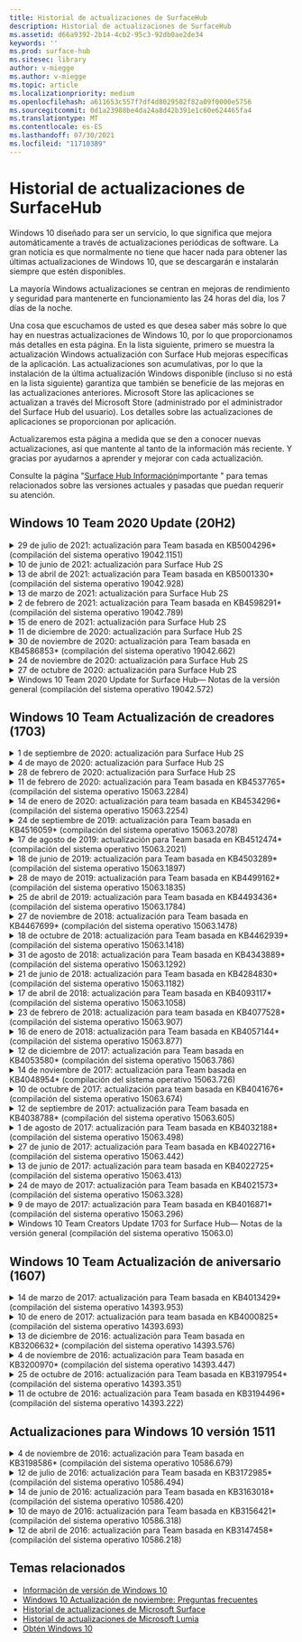 ```yaml
---
title: Historial de actualizaciones de SurfaceHub
description: Historial de actualizaciones de SurfaceHub
ms.assetid: d66a9392-2b14-4cb2-95c3-92db0ae2de34
keywords: ''
ms.prod: surface-hub
ms.sitesec: library
author: v-miegge
ms.author: v-miegge
ms.topic: article
ms.localizationpriority: medium
ms.openlocfilehash: a611653c557f7df4d8029502f82a09f0000e5756
ms.sourcegitcommit: 0d1a23988be4da24a8d42b391e1c60e624465fa4
ms.translationtype: MT
ms.contentlocale: es-ES
ms.lasthandoff: 07/30/2021
ms.locfileid: "11710389"
---
```

# <a name="surface-hub-update-history"></a>Historial de actualizaciones de SurfaceHub

Windows 10 diseñado para ser un servicio, lo que significa que mejora automáticamente a través de actualizaciones periódicas de software. La gran noticia es que normalmente no tiene que hacer nada para obtener las últimas actualizaciones de Windows 10, que se descargarán e instalarán siempre que estén disponibles.

La mayoría Windows actualizaciones se centran en mejoras de rendimiento y seguridad para mantenerte en funcionamiento las 24 horas del día, los 7 días de la noche.

Una cosa que escuchamos de usted es que desea saber más sobre lo que hay en nuestras actualizaciones de Windows 10, por lo que proporcionamos más detalles en esta página. En la lista siguiente, primero se muestra la actualización Windows actualización con Surface Hub mejoras específicas de la aplicación. Las actualizaciones son acumulativas, por lo que la instalación de la última actualización Windows disponible (incluso si no está en la lista siguiente) garantiza que también se beneficie de las mejoras en las actualizaciones anteriores. Microsoft Store las aplicaciones se actualizan a través del Microsoft Store (administrado por el administrador del Surface Hub del usuario). Los detalles sobre las actualizaciones de aplicaciones se proporcionan por aplicación.

Actualizaremos esta página a medida que se den a conocer nuevas actualizaciones, así que mantente al tanto de la información más reciente. Y gracias por ayudarnos a aprender y mejorar con cada actualización.

Consulte la página "[Surface Hub Información](https://support.microsoft.com/products/surface-devices/surface-hub)importante " para temas relacionados sobre las versiones actuales y pasadas que puedan requerir su atención.

## <a name="windows-10-team-2020-update-20h2"></a>Windows 10 Team 2020 Update (20H2)

<details>
<summary>29 de julio de 2021: actualización para Team basada en KB5004296* (compilación del sistema operativo 19042.1151)</summary>

Esta actualización a la Surface Hub incluye mejoras de calidad y correcciones de seguridad. Las actualizaciones clave de Surface Hub, que aún no se describen [en Windows 10 historial](https://support.microsoft.com/help/4581839/windows-10-update-history)de actualizaciones, incluyen:

* Actualice a la característica "Recopilar registros" para incluir Windows de diagnóstico en formato csv.
* Corrección que garantiza que la limpieza de la sesión de finalización elimina completamente todos los datos relacionados con el servidor perimetral Chromium.
* Mejora algunos escenarios con Surface Hubs unidos a Azure AD cuando se usa Authenticator aplicación.

Consulte la guía de [administración Surface Hub para](/surface-hub/) habilitar o deshabilitar las características y servicios del dispositivo. *[KB5004296](https://support.microsoft.com/help/5004296)
</details>

<details>
<summary>10 de junio de 2021: actualización para Surface Hub 2S</summary>

Esta actualización es específica del Surface Hub 2S y proporciona las actualizaciones de controladores y firmware descritas a continuación:

* Actualización de UEFI de Surface: 694.3751.768.0
  * Aborda la vulnerabilidad de seguridad crítica y mejora la estabilidad del sistema.
* Actualización de firmware de Surface ME: 11.8.86.3877
  * Aborda la vulnerabilidad de seguridad crítica y mejora la estabilidad del sistema.
* Controlador de interfaz del motor de administración Intel(R): 2102.100.0.1044
  * Aborda la vulnerabilidad de seguridad crítica y mejora la estabilidad del sistema.
</details>

<details>
<summary>13 de abril de 2021: actualización para Team basada en KB5001330* (compilación del sistema operativo 19042.928)</summary>

Esta actualización a la Surface Hub incluye mejoras de calidad y correcciones de seguridad. Las actualizaciones clave de Surface Hub, que aún no se describen [en Windows 10 historial](https://support.microsoft.com/help/4581839/windows-10-update-history)de actualizaciones, incluyen:

* Resuelve un problema en el que algunos Surface Hub dispositivos solo instalaban actualizaciones de seguridad Windows mensuales, en lugar de todas Windows actualizaciones acumulativas.

Consulte la guía de [administración Surface Hub para](/surface-hub/) habilitar o deshabilitar las características y servicios del dispositivo. *[KB5001330](https://support.microsoft.com/help/5001330)
</details>

<details>
<summary>13 de marzo de 2021: actualización para Surface Hub 2S</summary>

Esta actualización es específica del Surface Hub 2S y proporciona las actualizaciones de controladores y firmware descritas a continuación:

* Controlador de Bluetooth Intel(R) - 22.30.0.4
  * Mejora la seguridad y estabilidad del sistema.
* Controlador de gráficos Intel(R): 27.20.100.8682
  * Mejora la seguridad y estabilidad del sistema.
* Controlador de Wi-Fi Intel(R) - 22.30.0.11
  * Mejora la seguridad y estabilidad del sistema.
</details>

<details>
<summary>2 de febrero de 2021: actualización para Team basada en KB4598291* (compilación del sistema operativo 19042.789)</summary>

Esta actualización a la Surface Hub incluye mejoras de calidad y correcciones de seguridad. Las actualizaciones clave de Surface Hub, que aún no se describen [en Windows 10 historial](https://support.microsoft.com/help/4581839/windows-10-update-history)de actualizaciones, incluyen:

* Corrección que permite que la sincronización de calendarios Exchange funcione cuando el UPN de la cuenta de dispositivo no es igual a su SMTP.
* Agrega capacidad para que los administradores deshabilite el uso de la autenticación moderna durante la sincronización de calendarios con Exchange.
* Garantiza que Surface Hub no se pida a los usuarios que escriban credenciales de proxy una vez habilitada la característica "Usar credenciales de cuenta de dispositivo".
* Resuelve un problema por el que Windows las comprobaciones de actualización de la Tienda y la Actualización nunca se completarían si se usase un proxy que requiere autenticación.
* Mejora la confiabilidad de la aplicación Conectar durante escenarios de ingesta por cable.

Consulte la guía de [administración Surface Hub para](/surface-hub/) habilitar o deshabilitar las características y servicios del dispositivo. *[KB4598291](https://support.microsoft.com/help/4598291)
</details>

<details>
<summary>15 de enero de 2021: actualización para Surface Hub 2S</summary>

Esta actualización es específica del Surface Hub 2S y proporciona las actualizaciones de controladores y firmware descritas a continuación:

* Actualización de firmware de Surface SMC: 3.93.139.0
* Actualización de UEFI de Surface: 694.3473.768.0
</details>

<details>
<summary>11 de diciembre de 2020: actualización para Surface Hub 2S</summary>

Esta actualización es específica del Surface Hub 2S y proporciona las actualizaciones de controladores y firmware descritas a continuación:

* Actualización de firmware de Surface SMC: 3.92.139.0
* Actualización de UEFI de Surface: 694.3447.768.0
</details>

<details>
<summary>30 de noviembre de 2020: actualización para Team basada en KB4586853* (compilación del sistema operativo 19042.662)</summary>

Esta actualización a la Surface Hub incluye mejoras de calidad y correcciones de seguridad. Las actualizaciones clave de Surface Hub, que aún no se describen [en Windows 10 historial](https://support.microsoft.com/help/4581839/windows-10-update-history)de actualizaciones, incluyen:

* Actualice a la página Configuración privacidad para proporcionar opciones adicionales.
* Resuelve un problema en el que las reuniones que ya se habían iniciado no se mostraron en la pantalla inicio/bienvenida.
* Resuelve un problema con la recuperación en la nube para configuraciones regionales que no son de EE. UU.
* Skype Empresarial
  * Mejora el rendimiento de audio direccional.
  * Se han reducido los sonidos de "pulsación de lápiz" al usar Pen durante Skype Empresarial llamadas.
* Mejora la confiabilidad al inscribirse en Windows Insider Program.
* Mejora la confiabilidad de Windows shell de equipo.

Consulte la guía de [administración Surface Hub para](/surface-hub/) habilitar o deshabilitar las características y servicios del dispositivo. *[KB4586853](https://support.microsoft.com/help/4586853)
</details>

<details>
<summary>24 de noviembre de 2020: actualización para Surface Hub 2S</summary>

Esta actualización es específica del Surface Hub 2S y proporciona las actualizaciones de controladores y firmware descritas a continuación:

* Actualización de firmware de Surface SMC: 3.91.139.0
  * Mejorar la confiabilidad de espera conectada.
* Actualización de firmware de Surface Touch: 3.91.139.0
  * Mejorar la respuesta táctil en espera conectada.
* Actualización de firmware de audio USB de Surface: 3.91.139.0
* Actualización de firmware del lápiz de Surface: 3.91.139.0
</details>

<details>
<summary>27 de octubre de 2020: actualización para Surface Hub 2S</summary>

Esta actualización es específica del Surface Hub 2S y proporciona las actualizaciones de controladores y firmware descritas a continuación:

* Actualización de firmware del agregador de Surface System : 4.14.139.0
* Actualización de UEFI de Surface: 694.3386.768.0
</details>

<details>
<summary>Windows 10 Team 2020 Update for Surface Hub— Notas de la versión general (compilación del sistema operativo 19042.572)</summary>

Esta actualización a la Surface Hub incluye mejoras de calidad y correcciones de seguridad. Las actualizaciones clave de Surface Hub, que aún no se describen en el historial de actualizaciones de [Windows 10,](https://support.microsoft.com/help/4581839/windows-10-update-history)se describen en la página " Novedades de[Windows 10 Team actualización de 2020".](/surface-hub/surface-hub-2020-update-whats-new)

Consulte la página "[Install Windows 10 Team 2020 Update](/surface-hub/surface-hub-2020-update)" para obtener más información sobre la disponibilidad de actualizaciones por región, método de distribución y tipo de dispositivo.
</details>

## <a name="windows-10-team-creators-update-1703"></a>Windows 10 Team Actualización de creadores (1703)

<details>
<summary>1 de septiembre de 2020: actualización para Surface Hub 2S</summary>

Esta actualización es específica del Surface Hub 2S y proporciona las actualizaciones de controladores y firmware descritas a continuación:

* Actualización de firmware de Surface SMC: 1.177.139.0
  * Mejora los escenarios de reparación de campos.
* Actualización de firmware ssd de Surface: 5.14.139.0
  * Mejora la estabilidad del sistema.
* Controlador de Surface Serial Hub: 9.40.139.0
  * Mejora la estabilidad del sistema.
</details>

<details>
<summary>4 de mayo de 2020: actualización para Surface Hub 2S</summary>

Esta actualización es específica del Surface Hub 2S y proporciona las actualizaciones de controladores y firmware descritas a continuación:

* Controlador de audio USB de Surface: 15.3.6.0
  * Mejora el rendimiento de audio direccional.
* Controlador de audio de pantalla Intel(R): 10.27.0.5
  * Mejora los escenarios de uso compartido de pantalla.
* Controlador de gráficos Intel(R): 26.20.100.7263
  * Mejora la estabilidad del sistema.
* Controlador de Surface System: 1.7.139.0
  * Mejora la estabilidad del sistema.
* Actualización de firmware de Surface SMC: 1.176.139.0
  * Mejora la estabilidad del sistema.
</details>

<details>
<summary>28 de febrero de 2020: actualización para Surface Hub 2S</summary>

Esta actualización es específica del Surface Hub 2S y proporciona las actualizaciones de controladores y firmware descritas a continuación:

* Controlador de integración de Surface: 13.46.139.0 
  * Mejora los escenarios de brillo de la pantalla.
* Controlador de interfaz del motor de administración Intel(R): 1914.12.0.1256
  * Mejora la estabilidad del sistema.
* Actualización de firmware de Surface SMC: 1.161.139.0
  * Mejora el rendimiento de la batería del lápiz.
* Actualización de UEFI de Surface: 694.2938.768.0
  * Mejora la estabilidad del sistema.
</details>

<details>
<summary>11 de febrero de 2020: actualización para Team basada en KB4537765* (compilación del sistema operativo 15063.2284)</summary>

Esta actualización a la Surface Hub incluye mejoras de calidad y correcciones de seguridad. Las actualizaciones clave de Surface Hub, que aún no se describen [en Windows 10 historial](https://support.microsoft.com/help/4018124/windows-10-update-history)de actualizaciones, incluyen:

* Resuelve un problema en el que otros participantes no pueden escuchar bien el Concentrador 2S durante Skype Empresarial llamadas.
* Mejora la confiabilidad de algunos escenarios de uso de árabe, hebreo y otros idiomas RTL en Surface Hub.

Consulte la guía de [administración Surface Hub para](/surface-hub/) habilitar o deshabilitar las características y servicios del dispositivo.
*[KB4537765](https://support.microsoft.com/help/4537765)
</details>

<details>
<summary>14 de enero de 2020: actualización para team basada en KB4534296* (compilación del sistema operativo 15063.2254)</summary>

Esta actualización a la Surface Hub incluye mejoras de calidad y correcciones de seguridad. Las actualizaciones clave de Surface Hub, que aún no se describen [en Windows 10 historial](https://support.microsoft.com/help/4018124/windows-10-update-history)de actualizaciones, incluyen:

* Se soluciona un problema con la colección de registros Microsoft Surface Hub 2S.

Consulte la guía de [administración Surface Hub para](/surface-hub/) habilitar o deshabilitar las características y servicios del dispositivo.
*[KB4534296](https://support.microsoft.com/help/4534296)
</details>

<details>
<summary>24 de septiembre de 2019: actualización para Team basada en KB4516059* (compilación del sistema operativo 15063.2078)</summary>

Esta actualización a la Surface Hub incluye mejoras de calidad y correcciones de seguridad. Las actualizaciones clave de Surface Hub, que aún no se describen [en Windows 10 historial](https://support.microsoft.com/help/4018124/windows-10-update-history)de actualizaciones, incluyen:

 * Actualice a Surface Hub página de recuperación Configuración 2S para reflejar con precisión las opciones de recuperación.
 * Actualiza a Surface Hub pantalla de bienvenida de 2S para mejorar la reconociblebilidad del dispositivo.
 * Se ha corregido un problema con el Windows del shell de equipo que se mostraba incorrectamente.
 * Se ha corregido un problema con la persistencia del diseño del menú Inicio cuando se configuraba mediante la directiva MDM.
 * Se ha corregido un problema Microsoft Edge que se produce al explorar algunos sitios web internos.
 * Se ha corregido un problema Skype Empresarial que se produce al presentar en modo de pantalla completa.

Consulte la guía de [administración Surface Hub para](/surface-hub/) habilitar o deshabilitar las características y servicios del dispositivo.
*[KB4503289](https://support.microsoft.com/help/4503289)
</details>

<details>
<summary>17 de agosto de 2019: actualización para Team basada en KB4512474* (compilación del sistema operativo 15063.2021)</summary>

Esta actualización a la Surface Hub incluye mejoras de calidad y correcciones de seguridad. Las actualizaciones clave de Surface Hub, que aún no se describen [en Windows 10 historial](https://support.microsoft.com/help/4018124/windows-10-update-history)de actualizaciones, incluyen:

 * Garantiza que la salida de vídeo en el concentrador 2S se ajuste de forma predeterminada al modo "Duplicado".
 * Mejora la confiabilidad de algunos escenarios de uso del idioma árabe en Surface Hub.

Consulte la guía de [administración Surface Hub para](/surface-hub/) habilitar o deshabilitar las características y servicios del dispositivo.
*[KB4503289](https://support.microsoft.com/help/4503289)
 </details>

<details>
<summary>18 de junio de 2019: actualización para Team basada en KB4503289* (compilación del sistema operativo 15063.1897)</summary>

Esta actualización a la Surface Hub incluye mejoras de calidad y correcciones de seguridad. Las actualizaciones clave de Surface Hub, que aún no se describen [en Windows 10 historial](https://support.microsoft.com/help/4018124/windows-10-update-history)de actualizaciones, incluyen:

* Se soluciona un problema que impide que un usuario inicie sesión en un Microsoft Surface Hub dispositivo con una Azure Active Directory cuenta. Este problema se produce porque una sesión anterior no finaló correctamente.
* Agrega compatibilidad con conexiones TLS 1.2 a proveedores de identidades y Exchange escenarios de configuración de cuentas de dispositivo.
* Correcciones para mejorar la confiabilidad de la aplicación de diagnóstico de hardware en el concentrador 2S. 
* Se corrige para mejorar la coherencia de la experiencia de configuración de primera ejecución en el concentrador 2S. 

Consulte la guía de [administración Surface Hub para](/surface-hub/) habilitar o deshabilitar las características y servicios del dispositivo.
*[KB4503289](https://support.microsoft.com/help/4503289)
</details>

<details>
<summary>28 de mayo de 2019: actualización para Team basada en KB4499162* (compilación del sistema operativo 15063.1835)</summary>

Esta actualización a la Surface Hub incluye mejoras de calidad y correcciones de seguridad. Las actualizaciones clave de Surface Hub, que aún no se describen [en Windows 10 historial](https://support.microsoft.com/help/4018124/windows-10-update-history)de actualizaciones, incluyen:

* Garantiza que Surface Hub no se pida a los usuarios que escriban credenciales de proxy una vez habilitada la característica "Usar credenciales de cuenta de dispositivo".
* Resuelve un problema en el que Skype las conexiones no se realizan de forma periódica porque el audio y el vídeo no usan el proxy correcto.
* Agrega compatibilidad con TLS 1.2 en Skype Empresarial.
* Resuelve un error de conexión SIP en el cliente Skype cuando el servidor Skype tiene TLS 1.0 o TLS 1.1 deshabilitado.

Consulte la guía de [administración Surface Hub para](/surface-hub/) habilitar o deshabilitar las características y servicios del dispositivo.
*[KB4499162](https://support.microsoft.com/help/4499162)
</details>

<details>
<summary>25 de abril de 2019: actualización para Team basada en KB4493436* (compilación del sistema operativo 15063.1784)</summary>

Esta actualización a la Surface Hub incluye mejoras de calidad y correcciones de seguridad. Las actualizaciones clave de Surface Hub, que aún no se describen [en Windows 10 historial](https://support.microsoft.com/help/4018124/windows-10-update-history)de actualizaciones, incluyen:

* Resuelve el problema de sincronización de vídeo y audio con algunos dispositivos USB que están conectados al Surface Hub.

Consulte la guía de [administración Surface Hub para](/surface-hub/) habilitar o deshabilitar las características y servicios del dispositivo.
*[KB4493436](https://support.microsoft.com/help/4493436)
</details>

<details>
<summary>27 de noviembre de 2018: actualización para Team basada en KB4467699* (compilación del sistema operativo 15063.1478)</summary>

Esta actualización a la Surface Hub incluye mejoras de calidad y correcciones de seguridad. Las actualizaciones clave de Surface Hub, que aún no se describen [en Windows 10 historial](https://support.microsoft.com/help/4018124/windows-10-update-history)de actualizaciones, incluyen:

* Se soluciona un problema que impide que algunos usuarios Signing-In a "Mis reuniones y archivos".

Consulte la guía de [administración Surface Hub para](/surface-hub/) habilitar o deshabilitar las características y servicios del dispositivo.
*[KBKB4467699](https://support.microsoft.com/help/KB4467699)
</details>

<details>
<summary>18 de octubre de 2018: actualización para Team basada en KB4462939* (compilación del sistema operativo 15063.1418)</summary>

Esta actualización a la Surface Hub incluye mejoras de calidad y correcciones de seguridad. Las actualizaciones clave de Surface Hub, que aún no se describen [en Windows 10 historial](https://support.microsoft.com/help/4018124/windows-10-update-history)de actualizaciones, incluyen:

* Skype Empresarial correcciones: 
  * Resuelve un Skype Empresarial de conexión cuando se reanuda desde el estado de suspensión
  * Resuelve Skype Empresarial de conexión de red cuando el dispositivo está conectado a Internet
  * Resuelve Skype Empresarial bloqueo al buscar usuarios desde el directorio
* Resuelve el problema en el que el concentrador notifica erróneamente "Sin conexión a Internet" en entornos de proxy de empresa.
* Se implementó una característica que permite a los clientes participar en una nueva experiencia de pizarra.

Consulte la guía de [administración Surface Hub para](/surface-hub/) habilitar o deshabilitar las características y servicios del dispositivo.
*[KB4462939](https://support.microsoft.com/help/4462939)
</details>

<details>
<summary>31 de agosto de 2018: actualización para Team basada en KB4343889* (compilación del sistema operativo 15063.1292)</summary>

Esta actualización a la Surface Hub incluye mejoras de calidad y correcciones de seguridad. Las actualizaciones clave de Surface Hub, que aún no se describen [en Windows 10 historial](https://support.microsoft.com/help/4018124/windows-10-update-history)de actualizaciones, incluyen:

* Agrega compatibilidad con Microsoft Teams
* Resuelve el problema de administración de tareas con el registro de Intune
* Permite a los administradores deshabilitar los servicios de mensajería instantánea y correo electrónico para el concentrador
* Correcciones de errores adicionales y mejoras de confiabilidad para la Surface Hub Skype Empresarial app

Consulte la guía de [administración Surface Hub para](/surface-hub/) habilitar o deshabilitar las características y servicios del dispositivo.
*[KB4343889](https://support.microsoft.com/help/4343889)
</details>

<details>
<summary>21 de junio de 2018: actualización para Team basada en KB4284830* (compilación del sistema operativo 15063.1182)</summary>

Esta actualización a la Surface Hub incluye mejoras de calidad y correcciones de seguridad. Las actualizaciones clave de Surface Hub, que aún no se describen [en Windows 10 historial](https://support.microsoft.com/help/4018124/windows-10-update-history)de actualizaciones, incluyen:

* Cambio de telemetría en compatibilidad con los requisitos del RGPD en EMEA

Consulte la guía de [administración Surface Hub para](/surface-hub/) habilitar o deshabilitar las características y servicios del dispositivo.
*[KB4284830](https://support.microsoft.com/help/KB4284830)
</details>

<details>
<summary>17 de abril de 2018: actualización para Team basada en KB4093117* (compilación del sistema operativo 15063.1058)</summary>

Esta actualización a la Surface Hub incluye mejoras de calidad y correcciones de seguridad. Las actualizaciones clave de Surface Hub, que aún no se describen [en Windows 10 historial](https://support.microsoft.com/help/4018124/windows-10-update-history)de actualizaciones, incluyen:

* Resuelve un problema de proyección por cable
* Habilita la actualización masiva para determinadas directivas mdm (administración de dispositivos móviles)
* Resuelve el problema del marcador telefónico con llamadas internacionales
* Soluciona el problema de resolución de imágenes cuando 2 Surface Hubs se unen a la misma reunión
* Resuelve el error de administración de certificados OMS (Operations Management Suite)
* Se soluciona un problema de seguridad al limpiar al final de una sesión
* Se Miracast problema, cuando Surface Hub se especifica a los canales 149 a 165
  * Los canales 149 a 165 seguirán siendo inutilizables en Europa, Japón o Israel debido a las normativas gubernamentales regionales

Consulte la guía de [administración Surface Hub para](/surface-hub/) habilitar o deshabilitar las características y servicios del dispositivo.
*[KB4093117](https://support.microsoft.com/help/4093117)
</details>

<details>
<summary>23 de febrero de 2018: actualización para team basada en KB4077528* (compilación del sistema operativo 15063.907)</summary>

Esta actualización a la Surface Hub incluye mejoras de calidad y correcciones de seguridad. Las actualizaciones clave de Surface Hub, que aún no se describen [en Windows 10 historial](https://support.microsoft.com/help/4018124/windows-10-update-history)de actualizaciones, incluyen:

* Se ha resuelto un problema en el que la configuración de MDM no se aplicaba correctamente
* Proceso de limpieza mejorado

Consulte la guía de [administración Surface Hub para](/surface-hub/) habilitar o deshabilitar las características y servicios del dispositivo.
*[KB4077528](https://support.microsoft.com/help/4077528)
</details>

<details>
<summary>16 de enero de 2018: actualización para Team basada en KB4057144* (compilación del sistema operativo 15063.877)</summary>

Esta actualización a la Surface Hub incluye mejoras de calidad y correcciones de seguridad. Las actualizaciones clave de Surface Hub, que aún no se describen [en Windows 10 historial](https://support.microsoft.com/help/4018124/windows-10-update-history)de actualizaciones, incluyen:

* Agrega capacidad para administrar el diseño de icono menú Inicio a través de MDM
* Corrección de errores de MDM en la configuración de rotación de contraseñas

Consulte la guía de [administración Surface Hub para](/surface-hub/) habilitar o deshabilitar las características y servicios del dispositivo.
*[KB4057144](https://support.microsoft.com/help/4057144)
</details>

<details>
<summary>12 de diciembre de 2017: actualización para Team basada en KB4053580* (compilación del sistema operativo 15063.786)</summary>

Esta actualización a la Surface Hub incluye mejoras de calidad y correcciones de seguridad. Las actualizaciones clave de Surface Hub, que aún no se describen [en Windows 10 historial](https://support.microsoft.com/help/4018124/windows-10-update-history)de actualizaciones, incluyen:

* Resuelve los destellos de vídeo de la cámara (desgarros o parpadeos) durante Skype Empresarial llamadas
* Resuelve el problema de id. ssd del Centro de notificaciones

Consulte la guía de [administración Surface Hub para](/surface-hub/) habilitar o deshabilitar las características y servicios del dispositivo.
*[KB4053580](https://support.microsoft.com/help/4053580)
</details>

<details>
<summary>14 de noviembre de 2017: actualización para Team basada en KB4048954* (compilación del sistema operativo 15063.726)</summary>

Esta actualización a la Surface Hub incluye mejoras de calidad y correcciones de seguridad. Las actualizaciones clave de Surface Hub, que aún no se describen [en Windows 10 historial](https://support.microsoft.com/help/4018124/windows-10-update-history)de actualizaciones, incluyen:

* Actualización de características que permite a los clientes habilitar la autenticación de red cableada 802.1x con la directiva MDM.
* Una actualización de características que permite a los usuarios seleccionar dinámicamente una aplicación de su elección al abrir un archivo.
* Corrección que garantiza que la limpieza de la sesión final elimina completamente todas las conexiones entre la cuenta del usuario y el dispositivo.
* Corrección de rendimiento que mejora el tiempo de limpieza, así como Miracast tiempo de conexión.
* Presenta el uso de autenticación fácil durante reuniones ad hoc.
* Corrección que garantiza que los componentes de servicio usen el mismo proxy configurado en todo el dispositivo.
* Reduce y protege de forma más exhaustiva la telemetría que transmite el dispositivo, lo que reduce el uso del ancho de banda.
* Habilita una característica que permite a los usuarios proporcionar comentarios a Microsoft una vez que finaliza una reunión.

Consulte la guía de [administración Surface Hub para](/surface-hub/) habilitar o deshabilitar las características y servicios del dispositivo.
*[KB4048954](https://support.microsoft.com/help/4048954)
</details>

<details>
<summary>10 de octubre de 2017: actualización para team basada en KB4041676* (compilación del sistema operativo 15063.674)</summary>

Esta actualización a la Surface Hub incluye mejoras de calidad y correcciones de seguridad. Las actualizaciones clave de Surface Hub, que aún no se describen [en Windows 10 historial](https://support.microsoft.com/help/4018124/windows-10-update-history)de actualizaciones, incluyen:

* Skype Empresarial
  * Resuelve el problema que requería un reinicio del dispositivo al reanudarse desde el estado de suspensión.
  * Corrige un problema en el que los contactos externos no se resolvía Skype cuenta de Online Hub.
* PowerPoint
  * Corrige un problema en el que algunas PowerPoint presentaciones no se proyectan en el concentrador.
* General
  * Se soluciona un problema por el que el administrador del sistema no podía deshabilitar el puerto USB.

*[KB4041676](https://support.microsoft.com/help/4041676)
</details>

<details>
<summary>12 de septiembre de 2017: actualización para Team basada en KB4038788* (compilación del sistema operativo 15063.605) </summary>

Esta actualización a la Surface Hub incluye mejoras de calidad y correcciones de seguridad. Las actualizaciones clave de Surface Hub, que aún no se describen [en Windows 10 historial](https://support.microsoft.com/help/4018124/windows-10-update-history)de actualizaciones, incluyen:

* Seguridad
  * Resuelve el problema con Bitlocker cuando el dispositivo se reactiva del modo de suspensión.
* General
  * Reduce la frecuencia y la cantidad de telemetría de estado del dispositivo, lo que mejora el rendimiento del sistema.
  * Corrige un problema que impedía que el dispositivo recopilara registros del sistema.

*[KB4038788](https://support.microsoft.com/help/4038788)
</details>

<details>
<summary>1 de agosto de 2017: actualización para Team basada en KB4032188* (compilación del sistema operativo 15063.498)</summary>

* Skype Empresarial 
  * Resuelve Skype Empresarial Sign-In problema, que requiere reintentar o reiniciar el sistema.
  * Resuelve el Skype Empresarial de reunión que se muestra incorrectamente.
  * Correcciones para mejorar la Surface Hub Skype Empresarial fiabilidad.

*[KB4032188](https://support.microsoft.com/help/4032188)
</details>

<details>
<summary>27 de junio de 2017: actualización para Team basada en KB4022716* (compilación del sistema operativo 15063.442)</summary>

Esta actualización a la Surface Hub incluye mejoras de calidad y correcciones de seguridad. Las actualizaciones clave de Surface Hub, que aún no se describen [en Windows 10 historial](https://support.microsoft.com/help/4018124/windows-10-update-history)de actualizaciones, incluyen:

* Los controladores DE NVIDIA de dirección se bloquean y pueden requerir que el Surface Hub de 84" se apague, lo que requiere un reinicio manual.
* Se ha resuelto un problema por el que algunas aplicaciones no se inician en un Surface Hub de 84 Surface Hub.

*[KB4022716](https://support.microsoft.com/help/4022716)
</details>

<details>
<summary>13 de junio de 2017: actualización para team basada en KB4022725* (compilación del sistema operativo 15063.413)</summary>

Esta actualización a la Surface Hub incluye mejoras de calidad y correcciones de seguridad. Las actualizaciones clave de Surface Hub, que aún no se describen [en Windows 10 historial](https://support.microsoft.com/help/4018124/windows-10-update-history)de actualizaciones, incluyen:

* General
  * Problemas resueltos de colocación de lápiz con lápices
  * Se ha resuelto un problema que causaba tiempo prolongado para la reunión de "limpieza"

*[KB4022725](https://support.microsoft.com/help/4022725)
</details>

<details>
<summary>24 de mayo de 2017: actualización para Team basada en KB4021573* (compilación del sistema operativo 15063.328)</summary>

Esta actualización a la Surface Hub incluye mejoras de calidad y correcciones de seguridad. Las actualizaciones clave de Surface Hub, que aún no se describen [en Windows 10 historial](https://support.microsoft.com/help/4018124/windows-10-update-history)de actualizaciones, incluyen:

* General
  * Se ha resuelto el problema con la retención de configuración de proxy durante el problema de actualización

*[KB4021573](https://support.microsoft.com/help/4021573)
</details>

<details>
<summary>9 de mayo de 2017: actualización para Team basada en KB4016871* (compilación del sistema operativo 15063.296)</summary>

Esta actualización a la Surface Hub incluye mejoras de calidad y correcciones de seguridad. Las actualizaciones clave de Surface Hub, que aún no se describen [en Windows 10 historial](https://support.microsoft.com/help/4018124/windows-10-update-history)de actualizaciones, incluyen:

* General
  * Se ha corregido el problema del ciclo de suspensión y vigilia
  * Resueltos varios problemas de restablecimiento y recuperación
  * Se ha corregido el problema de la pestaña Historial de actualizaciones
  * Resuelto Miracast de inicio de servicio
* Aplicaciones
  * Error de actualización del paquete de aplicación fijo

*[KB4016871](https://support.microsoft.com/help/4016871)
</details>

<details>
<summary>Windows 10 Team Creators Update 1703 for Surface Hub— Notas de la versión general (compilación del sistema operativo 15063.0)</summary>

Esta actualización a la Surface Hub incluye mejoras de calidad y correcciones de seguridad. Las actualizaciones clave de Surface Hub, que aún no se describen [en Windows 10 historial](https://support.microsoft.com/help/4018124/windows-10-update-history)de actualizaciones, incluyen:

* Evolución de la experiencia de pantalla grande 
  * Se ha mejorado el carrusel de la reunión en Inicio y bienvenida
  * Unirse a reuniones y finalizar la sesión directamente desde el menú Inicio
  * Las aplicaciones pueden usar más de la pantalla durante una sesión
  * Controles Skype simplificados
  * Mecanismos mejorados para proporcionar comentarios
* Acceso a Mi contenido personal*
  * Inicio de sesión único personal desde Inicio o inicio de sesión
  * Unirse a reuniones y finalizar la sesión directamente desde el menú Inicio
  * Acceder a archivos personales a OneDrive para la Empresa directamente desde Inicio
  * Inicio de sesión de asistente rellenado previamente
  * Flujos de autenticación simplificados con la aplicación "Authenticator" **
* Administración & implementación 
  * Experiencia OOBE simplificada a través del aprovisionamiento masivo
  * Servicio de recuperación de dispositivos basado en la nube
  * Enterprise de certificados de cliente
  * Compatibilidad con credenciales de proxy mejoradas
  * Compatibilidad con la configuración de calidad Skype de servicio (QoS) agregada y /mejorada
  * Se agregó la capacidad de establecer el volumen de dispositivo predeterminado en Configuración
  * Compatibilidad con MDM mejorada para Surface Hub [configuración](/surface-hub/remote-surface-hub-management)
* Seguridad mejorada 
  * Se agregó la capacidad de restringir unidades USB solo a BitLocker
  * Se ha agregado la capacidad de deshabilitar puertos USB a través de MDM
  * Se ha agregado la capacidad de deshabilitar la funcionalidad "Reanudar sesión" en tiempo de espera
  * Adición de compatibilidad con cable 802.1x
* Audio y proyección
  * Mejoras de "altavoz humano" de Audio Dolby
  * Se han reducido los sonidos de "pulsación de lápiz" al usar El lápiz Skype Empresarial llamadas
  * Se agregó compatibilidad con conexiones Miracast infraestructura
* Correcciones de confiabilidad y rendimiento
  * Resueltos varios problemas de restablecimiento y recuperación
  * Se Surface Hub Exchange de autenticación al usar certificados de cliente
  * Mejora de Wi-Fi de red y estabilidad de credenciales
  * Se Miracast problemas de reproducción y sincronización de audio durante la reproducción de vídeo
  * Configuración incluida para deshabilitar el comportamiento de la conexión automática

*La característica de inicio de sesión único requiere el uso de Office365 y OneDrive para la Empresa **Consulte la Guía de administración para obtener información sobre los requisitos de servicio

</details>

## <a name="windows-10-team-anniversary-update-1607"></a>Windows 10 Team Actualización de aniversario (1607)

<details>
<summary>14 de marzo de 2017: actualización para Team basada en KB4013429* (compilación del sistema operativo 14393.953)</summary>

Esta actualización a la Surface Hub incluye mejoras de calidad y correcciones de seguridad. Las actualizaciones clave de Surface Hub, que aún no se describen [en Windows 10 historial](https://support.microsoft.com/help/4018124/windows-10-update-history)de actualizaciones, incluyen:

* General
  * Corrección de seguridad del Explorador de archivos para impedir la navegación a ubicaciones de archivos restringidas
* Skype Empresarial
  * Corrección para solucionar la latencia durante el uso compartido de pantalla basado en Escritorio remoto

*[KB4013429](https://support.microsoft.com/help/4013429)
</details>

<details>
<summary>10 de enero de 2017: actualización para team basada en KB4000825* (compilación del sistema operativo 14393.693)</summary>

Esta actualización a la Surface Hub incluye mejoras de calidad y correcciones de seguridad. Las actualizaciones clave de Surface Hub, que aún no se describen [en Windows 10 historial](https://support.microsoft.com/help/4018124/windows-10-update-history)de actualizaciones, incluyen:

* Selección habilitada de diseños de teclado 106/109 para su uso con teclados físicos japoneses

*[KB4000825](https://support.microsoft.com/help/4000825)
</details>

<details>
<summary>13 de diciembre de 2016: actualización para Team basada en KB3206632* (compilación del sistema operativo 14393.576)</summary>

Esta actualización a la Surface Hub incluye mejoras de calidad y correcciones de seguridad. Las actualizaciones clave de Surface Hub, que aún no se describen [en Windows 10 historial](https://support.microsoft.com/help/4018124/windows-10-update-history)de actualizaciones, incluyen:

* Resuelve el problema de distorsión de audio de conexión cableada

*[KB3206632](https://support.microsoft.com/help/3206632)
</details>

<details>
<summary>4 de noviembre de 2016: actualización para Team basada en KB3200970* (compilación del sistema operativo 14393.447)</summary>

Esta actualización de la actualización Windows 10 Team aniversario (versión 1607) para Surface Hub mejoras de calidad y correcciones de seguridad. Las actualizaciones clave de Surface Hub, que aún no se describen [en Windows 10 historial](https://support.microsoft.com/help/4018124/windows-10-update-history)de actualizaciones, incluyen:

* Skype Empresarial correcciones de errores para mejorar la confiabilidad

*[KB3200970](https://support.microsoft.com/help/3200970)
</details>

<details>
<summary>25 de octubre de 2016: actualización para Team basada en KB3197954* (compilación del sistema operativo 14393.351)</summary>

Esta actualización a la Surface Hub incluye mejoras de calidad y correcciones de seguridad. Las actualizaciones clave de Surface Hub, que aún no se describen [en Windows 10 historial](https://support.microsoft.com/help/4018124/windows-10-update-history)de actualizaciones, incluyen:

* Habilitar la nueva característica de suspensión en el sistema operativo y bios para reducir el consumo de energía del Surface Hub y mejorar su confiabilidad a largo plazo
* General
  * Resuelve escenarios en los que el teclado en pantalla a veces no aparecería
  * Resuelve el turno de aplicaciones de pizarra que se produce ocasionalmente al abrir una reunión programada
  * Resuelve el problema que impedía a los administradores cambiar la contraseña del administrador local, después de restablecer el dispositivo
  * BIOS change resolving issue with status bar tracking during device Reset
  * Actualización de UEFI para resolver problemas de encendido

*[KB3197954](https://support.microsoft.com/help/3197954)
</details>

<details>
<summary>11 de octubre de 2016: actualización para Team basada en KB3194496* (compilación del sistema operativo 14393.222)</summary>

Esta actualización lleva la actualización de aniversario Windows 10 Team a Surface Hub e incluye mejoras de calidad y correcciones de seguridad. (El dispositivo se va a Windows 10 versión 1607 después de instalarlo). Las actualizaciones clave de Surface Hub, que aún no se describen [en Windows 10 historial](https://support.microsoft.com/help/4018124/windows-10-update-history)de actualizaciones, incluyen:

* Skype Empresarial
  * Mejoras de rendimiento al unirse a reuniones, incluidos los problemas al unirse a una reunión con cuentas federadas
  * Compatibilidad con uso compartido de pantalla basado en vídeo (VBSS) ahora disponible Skype Empresarial para Surface Hub
  * Desconexión resuelta después de 5 minutos de problema de tiempo de inactividad
  * Resuelto Skype de uso compartido de pantalla de concentrador a concentrador
  * Mejoras en Skype vídeo, incluidos:
    * Pérdida de vídeo durante la reunión con varios presentadores de vídeo
    * Recorte de vídeo durante las llamadas
    * Vídeo de llamada saliente que no se muestra para otros participantes
  * Se ha corregido un problema con el error de inicio de sesión de UPN
  * Se ha corregido el problema con el panel de marcado durante el uso de llamadas del Protocolo de inicio de sesión (SIP)
* Pizarra
  * El usuario ahora puede guardar y recuperar sesiones de pizarra OneDrive servicio en línea (a través de la funcionalidad Compartir)
  * Se ha mejorado el inicio de whiteboard al quitar el lápiz del dock
* Aplicaciones
  * Aplicación de OneDrive preinstalada, para obtener acceso a los archivos personales y de trabajo
  * Aplicación de Fotos preinstalada, para ver fotos y vídeo
  * Aplicación PowerBI preinstalada para ver paneles
  * Las Office de texto (Word, Excel, PowerPoint) están habilitadas para entrada de lápiz
  * Edge on Surface Hub ahora admite sitios web basados en Flash
* General
  * Selección de dispositivos de audio habilitada (para surface hubs conectados con dispositivos de audio externos)
  * Compatibilidad habilitada para HDCP en el conector de salida displayPort
  * Cambios en la interfaz de usuario del sistema en la configuración de optimización de facilidad de uso (consulte Guías de [usuario y administrador](https://www.microsoft.com/surface/support/surface-hub) para obtener más información)
  * Correcciones de errores y optimizaciones de rendimiento para acelerar el Azure Active Directory de inicio de sesión
  * Tiempo significativamente mejorado necesario para restablecer y restaurar Surface Hub
  * Windows Defender La interfaz de usuario se ha agregado dentro de la configuración
  * Toque de experiencia de usuario mejorado para iniciar
  * Compatibilidad habilitada para una proyección inalámbrica superior a 1080p mediante Miracast, en dispositivos compatibles
  * Resueltos los estados de notificación falsas "No hay conexión a Internet" y "Las citas pueden estar des actualizadas" desde el inicio
  * Confiabilidad mejorada del teclado en pantalla
  * Compatibilidad adicional para crear paquetes de Surface Hub de aprovisionamiento con Windows Imaging & Configuration Designer (ICD) y una solución de supervisión Surface Hub en Operations Management Suite (OMS)

*[KB3194496](https://support.microsoft.com/help/3194496)
</details>

## <a name="updates-for-windows-10-version-1511"></a>Actualizaciones para Windows 10 versión 1511

<details>
<summary>4 de noviembre de 2016: actualización para Team basada en KB3198586* (compilación del sistema operativo 10586.679)</summary>

Esta actualización del Windows 10 Team (versión 1511) a Surface Hub incluye mejoras de calidad y correcciones de seguridad que se describen [en Windows 10 historial de actualizaciones.](https://support.microsoft.com/help/4018124/windows-10-update-history) Esta actualización no Surface Hub elementos específicos.

*[KB3198586](https://support.microsoft.com/help/3198586)
</details>

<details>
<summary>12 de julio de 2016: actualización para Team basada en KB3172985* (compilación del sistema operativo 10586.494)</summary>

Esta actualización incluye mejoras de calidad y correcciones de seguridad. No se han introducido nuevas características del sistema operativo en esta actualización. Los cambios clave específicos de la Surface Hub (los que aún no se incluyen en el historial de actualizaciones de [Windows 10](https://support.microsoft.com/help/4018124/windows-10-update-history)), incluyen:

* Se ha corregido un problema que causaba Windows bloqueos del sistema
* Se ha corregido un problema que provocaba bloqueos perimetrales repetidos
* Se ha corregido un problema que causaba bloqueos en el servicio de apagado previo
* Se ha corregido un problema por el que algunos datos de la aplicación no se quitaron correctamente después de una sesión
* Controlador NFC Broadcom actualizado para mejorar el rendimiento de NFC
* Controlador de Wi-Fi de Marvell actualizado para mejorar Miracast rendimiento
* Controlador de Nvidia actualizado para corregir un error de presentación en el que los dispositivos Surface Hub de 84" muestran contenido difuso o oscuro
* Se Skype Empresarial problemas de Skype Empresarial, incluidos: 
  * Problema que provocó Skype Empresarial desconectar durante las reuniones
  * Problema en el que los usuarios no pudieron unirse a reuniones cuando el organizador de la reunión estaba en una configuración federada
  * Habilitar Skype Empresarial uso compartido de aplicaciones
  * Problema que causó Skype bloqueos de la aplicación
* Se agregó un mensaje en "Configuración" para informar a los usuarios de que el sistema operativo puede dañarse si se interrumpe el restablecimiento del dispositivo antes de finalizar

*[KB3172985](https://support.microsoft.com/help/3172985)
</details>

<details>
<summary>14 de junio de 2016: actualización para Team basada en KB3163018* (compilación del sistema operativo 10586.420)</summary>

Esta actualización a la Surface Hub incluye mejoras de calidad y correcciones de seguridad. No se han introducido nuevas características del sistema operativo en esta actualización. Las actualizaciones clave de Surface Hub, que aún no se describen [en Windows 10 historial](https://support.microsoft.com/help/4018124/windows-10-update-history)de actualizaciones, incluyen:

* Versión restringida. Consulte 12 de julio de 2016: [KB3172985](https://support.microsoft.com/en-us/help/3172985) (compilación del sistema operativo 10586.494) para obtener Surface Hub detalles de paquete específicos

*[KB3163018](https://support.microsoft.com/help/3163018)
</details>

<details>
<summary>10 de mayo de 2016: actualización para Team basada en KB3156421* (compilación del sistema operativo 10586.318)</summary>

Esta actualización a la Surface Hub incluye mejoras de calidad y correcciones de seguridad. No se han introducido nuevas características del sistema operativo en esta actualización. Las actualizaciones clave de Surface Hub, que aún no se describen [en Windows 10 historial](https://support.microsoft.com/help/4018124/windows-10-update-history)de actualizaciones, incluyen:

* Se ha corregido un problema que impedía la instalación de determinadas aplicaciones de la Tienda (OneDrive)
* Se ha corregido un problema que provocaba que la entrada táctil dejara de responder en las aplicaciones

*[KB3156421](https://support.microsoft.com/help/3156421)
</details>

<details>
<summary>12 de abril de 2016: actualización para Team basada en KB3147458* (compilación del sistema operativo 10586.218)</summary>

Esta actualización a la Surface Hub incluye mejoras de calidad y correcciones de seguridad. No se han introducido nuevas características del sistema operativo en esta actualización. Las actualizaciones clave de Surface Hub, que aún no se describen [en Windows 10 historial](https://support.microsoft.com/help/4018124/windows-10-update-history)de actualizaciones, incluyen:

* Se ha corregido un problema por el que el nivel de volumen no se restablece correctamente entre sesiones

*[KB3147458](https://support.microsoft.com/help/3147458)
</details>

## <a name="related-topics"></a>Temas relacionados

* [Información de versión de Windows 10](https://go.microsoft.com/fwlink/p/?LinkId=724328)
* [Windows 10 Actualización de noviembre: Preguntas frecuentes](https://windows.microsoft.com/windows-10/windows-update-faq)
* [Historial de actualizaciones de Microsoft Surface](https://go.microsoft.com/fwlink/p/?LinkId=724327)
* [Historial de actualizaciones de Microsoft Lumia](https://go.microsoft.com/fwlink/p/?LinkId=785968)
* [Obtén Windows 10](https://go.microsoft.com/fwlink/p/?LinkId=616447)
